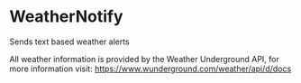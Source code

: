 # WeatherNotify
Sends text based weather alerts

All weather information is provided by the Weather Underground API, for more information visit: https://www.wunderground.com/weather/api/d/docs
